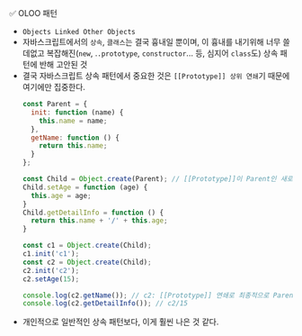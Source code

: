 ✅ OLOO 패턴
* `Objects Linked Other Objects`
* 자바스크립트에서의 `상속`, `클래스`는 결국 흉내일 뿐이며, 이 흉내를 내기위해 너무 쓸데없고 복잡해진(`new`, .`.prototype`, `constructor`... 등, 심지어 `class`도) 상속 패턴에 반해 고안된 것
* 결국 자바스크립트 상속 패턴에서 중요한 것은 `[[Prototype]] 상위 연쇄`기 때문에 여기에만 집중한다.
  ```javascript
  const Parent = {
    init: function (name) {
      this.name = name;
    },
    getName: function () {
      return this.name;
    }
  };

  const Child = Object.create(Parent); // [[Prototype]]이 Parent인 새로운 객체가 Child다.
  Child.setAge = function (age) {
    this.age = age;
  }
  Child.getDetailInfo = function () {
    return this.name + '/' + this.age;
  }

  const c1 = Object.create(Child);
  c1.init('c1');
  const c2 = Object.create(Child);
  c2.init('c2');
  c2.setAge(15);

  console.log(c2.getName()); // c2: [[Prototype]] 연쇄로 최종적으로 Parent의 getName을 호출한다.
  console.log(c2.getDetailInfo()); // c2/15
  ```
* 개인적으로 일반적인 상속 패턴보다, 이게 훨씬 나은 것 같다.